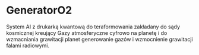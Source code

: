 # GeneratorO2
System AI z drukarką kwantową do teraformowania zakładany do sądy kosmicznej kreujący Gazy atmosferyczne cyfrowo na planetę i do wzmacniania grawitacji planet generowanie gazów i wzmocnienie grawitacji falami radiowymi.  
